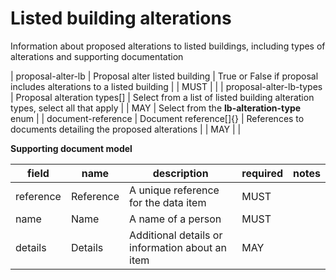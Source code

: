 # Listed building alterations

Information about proposed alterations to listed buildings, including types of alterations and supporting documentation


| proposal-alter-lb | Proposal alter listed building | True or False if proposal includes alterations to a listed building |  | MUST |  |
| proposal-alter-lb-types | Proposal alteration types[] | Select from a list of listed building alteration types, select all that apply |  | MAY | Select from the **lb-alteration-type** enum |
| document-reference | Document reference[]{} | References to documents detailing the proposed alterations |  | MAY |  |


**Supporting document model**

field | name | description | required | notes
-- | -- | -- | -- | --
reference | Reference | A unique reference for the data item | MUST | 
name | Name | A name of a person | MUST | 
details | Details | Additional details or information about an item | MAY | 

